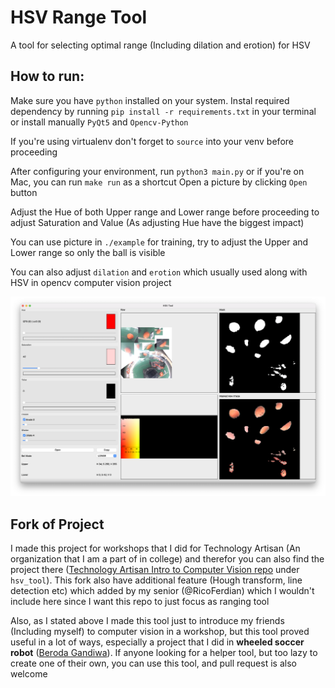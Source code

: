 # HSV Range Tool
A tool for selecting optimal range (Including dilation and erotion) for HSV

## How to run:
Make sure you have `python` installed on your system. Instal required dependency by running `pip install -r requirements.txt` in your terminal or install manually `PyQt5` and `Opencv-Python`

If you're using virtualenv don't forget to `source` into your venv before proceeding

After configuring your environment, run `python3 main.py` or if you're on Mac, you can run `make run` as a shortcut
Open a picture by clicking `Open` button

Adjust the Hue of both Upper range and Lower range before proceeding to adjust Saturation and Value (As adjusting Hue have the biggest impact)

You can use picture in `./example` for training, try to adjust the Upper and Lower range so only the ball is visible

You can also adjust `dilation` and `erotion` which usually used along with HSV in opencv computer vision project

![App Screenshot](assets/app.png)

## Fork of Project
I made this project for workshops that I did for Technology Artisan (An organization that I am a part of in college) and therefor you can also find the project there ([Technology Artisan Intro to Computer Vision repo](https://github.com/TecArt-Udayana/intro-to-computer-vision-2021) under `hsv_tool`). This fork also have additional feature (Hough transform, line detection etc) which added by my senior (@RicoFerdian) which I wouldn't include here since I want this repo to just focus as ranging tool

Also, as I stated above I made this tool just to introduce my friends (Including myself) to computer vision in a workshop, but this tool proved useful in a lot of ways, especially a project that I did in __wheeled soccer robot__ ([Beroda Gandiwa](https://github.com/gandiwaberoda)). If anyone looking for a helper tool, but too lazy to create one of their own, you can use this tool, and pull request is also welcome